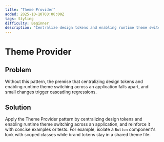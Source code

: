 ```yaml
---
title: "Theme Provider"
added: 2025-10-10T00:00:00Z
tags: Styling
difficulty: Beginner
description: "Centralize design tokens and enabling runtime theme switching across an application."
---
```

# Theme Provider

## Problem

Without this pattern, the premise that centralizing design tokens and enabling runtime theme switching across an application falls apart, and small changes trigger cascading regressions.

## Solution

Apply the Theme Provider pattern by centralizing design tokens and enabling runtime theme switching across an application, and reinforce it with concise examples or tests. For example, isolate a `Button` component's look with scoped classes while brand tokens stay in a shared theme file.
